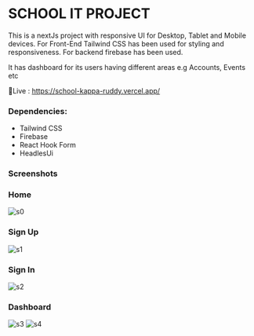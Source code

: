 # SCHOOL IT PROJECT

This is a nextJs project with responsive UI for Desktop, Tablet and Mobile devices. For Front-End Tailwind CSS has been used for styling and responsiveness. For backend firebase has been used.

It has dashboard for its users having different areas e.g Accounts, Events etc

🔴Live : https://school-kappa-ruddy.vercel.app/

### Dependencies:

- Tailwind CSS
- Firebase
- React Hook Form
- HeadlesUi

### Screenshots

### Home

<img src="https://github.com/code-simple/firebase-login/blob/main/screenshots/home.png" alt="s0" >

### Sign Up

<img src="https://github.com/code-simple/firebase-login/blob/main/screenshots/signup.png" alt="s1" >

### Sign In

<img src="https://github.com/code-simple/firebase-login/blob/main/screenshots/signin.png" alt="s2" >

### Dashboard

<img src="https://github.com/code-simple/firebase-login/blob/main/screenshots/dashboard.png" alt="s3" >

<img src="https://github.com/code-simple/firebase-login/blob/main/screenshots/dashboard2.png" alt="s4">
